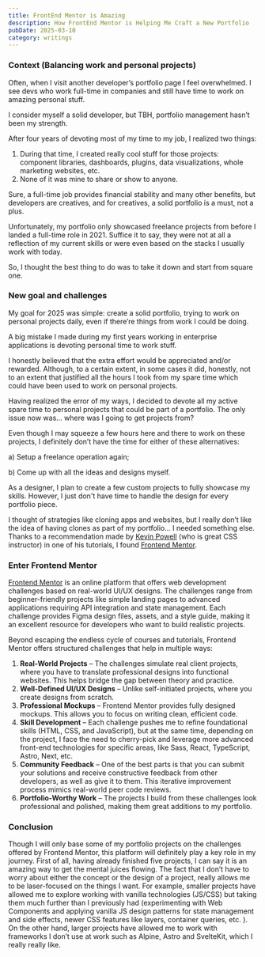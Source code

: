```yaml
---
title: FrontEnd Mentor is Amazing
description: How FrontEnd Mentor is Helping Me Craft a New Portfolio
pubDate: 2025-03-10
category: writings
---
```


### Context (Balancing work and personal projects)

Often, when I visit another developer’s portfolio page I feel overwhelmed. I see devs who work full-time in companies and still have time to work on amazing personal stuff.

I consider myself a solid developer, but TBH, portfolio management hasn’t been my strength.

After four years of devoting most of my time to my job, I realized two things:

1. During that time, I created really cool stuff for those projects: component libraries, dashboards, plugins, data visualizations, whole marketing websites, etc.
2. None of it was mine to share or show to anyone.

Sure, a full-time job provides financial stability and many other benefits, but developers are creatives, and for creatives, a solid portfolio is a must, not a plus.

Unfortunately, my portfolio only showcased freelance projects from before I landed a full-time role in 2021. Suffice it to say, they were not at all a reflection of my current skills or were even based on the stacks I usually work with today.

So, I thought the best thing to do was to take it down and start from square one.

### New goal and challenges

My goal for 2025 was simple: create a solid portfolio, trying to work on personal projects daily, even if there’re things from work I could be doing.

A big mistake I made during my first years working in enterprise applications is devoting personal time to work stuff.

I honestly believed that the extra effort would be appreciated and/or rewarded. Although, to a certain extent, in some cases it did, honestly, not to an extent that justified all the hours I took from my spare time which could have been used to work on personal projects.

Having realized the error of my ways, I decided to devote all my active spare time to personal projects that could be part of a portfolio. The only issue now was… where was I going to get projects from?

Even though I may squeeze a few hours here and there to work on these projects, I definitely don’t have the time for either of these alternatives:

a) Setup a freelance operation again;

b) Come up with all the ideas and designs myself.

As a designer, I plan to create a few custom projects to fully showcase my skills. However, I just don't have time to handle the design for every portfolio piece.

I thought of strategies like cloning apps and websites, but I really don’t like the idea of having clones as part of my portfolio… I needed something else. Thanks to a recommendation made by [Kevin Powell](https://courses.kevinpowell.co/) (who is great CSS instructor) in one of his tutorials, I found [Frontend Mentor](https://www.frontendmentor.io/).

### Enter Frontend Mentor

[Frontend Mentor](https://www.frontendmentor.io/) is an online platform that offers web development challenges based on real-world UI/UX designs. The challenges range from beginner-friendly projects like simple landing pages to advanced applications requiring API integration and state management. Each challenge provides Figma design files, assets, and a style guide, making it an excellent resource for developers who want to build realistic projects.

Beyond escaping the endless cycle of courses and tutorials, Frontend Mentor offers structured challenges that help in multiple ways:

1. **Real-World Projects** – The challenges simulate real client projects, where you have to translate professional designs into functional websites. This helps bridge the gap between theory and practice.
2. **Well-Defined UI/UX Designs** – Unlike self-initiated projects, where you create designs from scratch.
3. **Professional Mockups** – Frontend Mentor provides fully designed mockups. This allows you to focus on writing clean, efficient code.
4. **Skill Development** – Each challenge pushes me to refine foundational skills (HTML, CSS, and JavaScript), but at the same time, depending on the project, I face the need to cherry-pick and leverage more advanced front-end technologies for specific areas, like Sass, React, TypeScript, Astro, Next, etc.
5. **Community Feedback** – One of the best parts is that you can submit your solutions and receive constructive feedback from other developers, as well as give it to them. This iterative improvement process mimics real-world peer code reviews.
6. **Portfolio-Worthy Work** – The projects I build from these challenges look professional and polished, making them great additions to my portfolio.

### Conclusion

Though I will only base some of my portfolio projects on the challenges offered by Frontend Mentor, this platform will definitely play a key role in my journey. First of all, having already finished five projects, I can say it is an amazing way to get the mental juices flowing. The fact that I don’t have to worry about either the concept or the design of a project, really allows me to be laser-focused on the things I want. For example, smaller projects have allowed me to explore working with vanilla technologies (JS/CSS) but taking them much further than I previously had (experimenting with Web Components and applying vanilla JS design patterns for state management and side effects, newer CSS features like layers, container queries, etc. ). On the other hand, larger projects have allowed me to work with frameworks I don’t use at work such as Alpine, Astro and SvelteKit, which I really really like.
